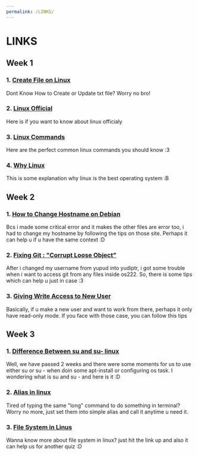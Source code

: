 ```yaml
---
permalink: /LINKS/
---
```


# LINKS

## Week 1
### 1. [Create File on Linux](https://phoenixnap.com/kb/how-to-create-a-file-in-linux)
Dont Know How to Create or Update txt file? Worry no bro!

### 2. [Linux Official](https://www.linux.org/)
Here is if you want to know about linux officialy

### 3. [Linux Commands](https://www.digitalocean.com/community/tutorials/linux-commands)
Here are the perfect common linux commands you should know :3

### 4. [Why Linux](ristek.link/why-linux)
This is some explanation why linux is the best operating system :B

## Week 2
### 1. [How to Change Hostname on Debian](https://phoenixnap.com/kb/ubuntu-20-04-change-hostname)
Bcs i made some critical error and it makes the other files are error too, i had to change my hostname by following the tips on those site. Perhaps it can help u if u have the same context :D

### 2. [Fixing Git : "Corrupt Loose Object"](https://stackoverflow.com/questions/4254389/git-corrupt-loose-object)
After i changed my username from yupud into yudiptr, i got some trouble when i want to access git from any files inside os222. So, there is some tips which can help u just in case :3

### 3. [Giving Write Access to New User](https://askubuntu.com/questions/402980/give-user-write-access-to-folder)
Basically, if u make a new user and want to work from there, perhaps it only have read-only mode. If you face with those case, you can follow this tips

## Week 3
### 1. [Difference Between su and su- linux](https://www.tecmint.com/difference-between-su-and-su-commands-in-linux/)
Well, we have passed 2 weeks and there were some moments for us to use either su or su - when doin some apt-install or configuring os task. I wondering what is su and su - and here is it :D

### 2. [Alias in linux](https://phoenixnap.com/kb/linux-alias-command#:~:text=In%20Linux%2C%20an%20alias%20is,and%20avoiding%20potential%20spelling%20errors.)
Tired of typing the same "long" command to do something in terminal? Worry no more, just set them into simple alias and call it anytime u need it.

### 3. [File System in Linus](https://opensource.com/life/16/10/introduction-linux-filesystems)
Wanna know more about file system in linux? just hit the link up and also it can help us for another quiz :D
